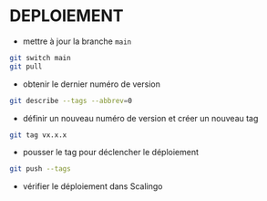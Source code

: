 # DEPLOIEMENT

- mettre à jour la branche `main`
```bash
git switch main
git pull
```

- obtenir le dernier numéro de version
```bash
git describe --tags --abbrev=0
```

- définir un nouveau numéro de version et créer un nouveau tag
```bash
git tag vx.x.x
```

- pousser le tag pour déclencher le déploiement
```bash
git push --tags
```

- vérifier le déploiement dans Scalingo
